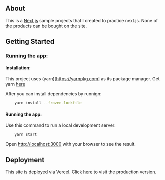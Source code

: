## About

This is a [Next.js](https://nextjs.org) sample projects that I created to practice next.js.
None of the products can be bought on the site.

## Getting Started

### Running the app:

#### Installation:

This project uses (yarn)[https://yarnpkg.com] as its package manager.
Get yarn [here](https://classic.yarnpkg.com/lang/en/docs/install/#debian-stable)

After you can install dependencies by runnign:
```bash
    yarn install --frozen-lockfile
```

#### Running the app:

Use this command to run a local development server:
```bash
    yarn start
```
Open [http://localhost:3000](http://localhost:3000) with your browser to see the result.


## Deployment

This site is deployed via Vercel.
Click [here](https://nicolas-frontend.vercel.app) to visit the production version.
